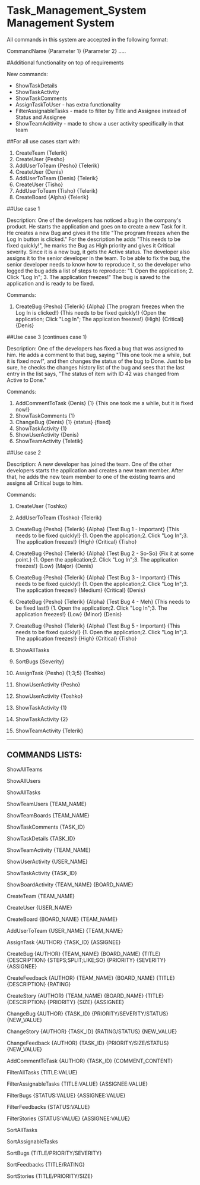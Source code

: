 # Task_Management_System Management System


All commands in this system are accepted in the following format:

CommandName {Parameter 1} {Parameter 2} .....


#Additional functionality on top of requirements

New commands:
- ShowTaskDetails
- ShowTaskActivity
- ShowTaskComments
- AssignTaskToUser - has extra functionality
- FilterAssignableTasks - made to filter by Title and Assignee instead of Status and Assignee
- ShowTeamAcitivity - made to show a user activity specifically in that team


##For all use cases start with:

1. CreateTeam {Telerik}
2. CreateUser {Pesho}
3. AddUserToTeam {Pesho} {Telerik}
4. CreateUser {Denis}
5. AddUserToTeam {Denis} {Telerik}
6. CreateUser {Tisho}
7. AddUserToTeam {Tisho} {Telerik}
8. CreateBoard {Alpha} {Telerik}


##Use case 1

Description: One of the developers has noticed a bug in the company's product. He starts the application and goes on to create a new Task for it. He creates a new Bug and gives it the title "The program freezes when the Log In button is clicked." For the description he adds "This needs to be fixed quickly!", he marks the Bug as High priority and gives it Critical severity. Since it is a new bug, it gets the Active status. The developer also assigns it to the senior developer in the team. To be able to fix the bug, the senior developer needs to know how to reproduce it, so the developer who logged the bug adds a list of steps to reproduce: "1. Open the application; 2. Click "Log In"; 3. The application freezes!" The bug is saved to the application and is ready to be fixed.

Commands:

1. CreateBug {Pesho} {Telerik} {Alpha} {The program freezes when the Log In is clicked!} {This needs to be fixed quickly!} {Open the application; Click "Log In"; The application freezes!} {High} {Critical} {Denis}


##Use case 3 (continues case 1)

Description: One of the developers has fixed a bug that was assigned to him. He adds a comment to that bug, saying "This one took me a while, but it is fixed now!", and then changes the status of the bug to Done. Just to be sure, he checks the changes history list of the bug and sees that the last entry in the list says, "The status of item with ID 42 was changed from Active to Done."

Commands:

1. AddCommentToTask {Denis} {1} {This one took me a while, but it is fixed now!}
2. ShowTaskComments {1}
3. ChangeBug {Denis} {1} {status} {fixed}
4. ShowTaskActivity {1}
5. ShowUserActivity {Denis}
6. ShowTeamActivity {Teletik}



##Use case 2

Description: A new developer has joined the team. One of the other developers starts the application and creates a new team member. After that, he adds the new team member to one of the existing teams and assigns all Critical bugs to him.


Commands:

1. CreateUser {Toshko}
2. AddUserToTeam {Toshko} {Telerik}

3. CreateBug {Pesho} {Telerik} {Alpha} {Test Bug 1 - Important} {This needs to be fixed quickly!} {1. Open the application;2. Click "Log In";3. The application freezes!} {High} {Critical} {Tisho}

3. CreateBug {Pesho} {Telerik} {Alpha} {Test Bug 2 - So-So} {Fix it at some point.} {1. Open the application;2. Click "Log In";3. The application freezes!} {Low} {Major} {Denis}

4. CreateBug {Pesho} {Telerik} {Alpha} {Test Bug 3 - Important} {This needs to be fixed quickly!} {1. Open the application;2. Click "Log In";3. The application freezes!} {Medium} {Critical} {Denis}

5. CreateBug {Pesho} {Telerik} {Alpha} {Test Bug 4 - Meh} {This needs to be fixed last!} {1. Open the application;2. Click "Log In";3. The application freezes!} {Low} {Minor} {Denis}

6. CreateBug {Pesho} {Telerik} {Alpha} {Test Bug 5 - Important} {This needs to be fixed quickly!} {1. Open the application;2. Click "Log In";3. The application freezes!} {High} {Critical} {Tisho}

6. ShowAllTasks

7. SortBugs {Severity}

8. AssignTask {Pesho} {1;3;5} {Toshko}

9. ShowUserActivity {Pesho}

10. ShowUserActivity {Toshko}

11. ShowTaskActivity {1}

12. ShowTaskActivity {2}

13. ShowTeamActivity {Telerik}



----------------------------------------------------------------------------------------------------
COMMANDS LISTS:
----------------------------------------------------------------------------------------------------

ShowAllTeams

ShowAllUsers

ShowAllTasks

ShowTeamUsers		{TEAM_NAME}

ShowTeamBoards		{TEAM_NAME}

ShowTaskComments	{TASK_ID}

ShowTaskDetails		{TASK_ID}

ShowTeamActivity	{TEAM_NAME}

ShowUserActivity	{USER_NAME}

ShowTaskActivity	{TASK_ID}

ShowBoardActivity	{TEAM_NAME}		{BOARD_NAME}

CreateTeam			{TEAM_NAME}

CreateUser			{USER_NAME}

CreateBoard			{BOARD_NAME}	{TEAM_NAME}

AddUserToTeam		{USER_NAME}		{TEAM_NAME}

AssignTask			{AUTHOR} 		{TASK_ID}	{ASSIGNEE}

CreateBug			{AUTHOR}	{TEAM_NAME}	{BOARD_NAME}	{TITLE}	{DESCRIPTION}	{STEPS;SPLIT;LIKE;SO}	{PRIORITY} {SEVERITY} {ASSIGNEE}

CreateFeedback		{AUTHOR}	{TEAM_NAME}	{BOARD_NAME}	{TITLE}	{DESCRIPTION}	{RATING}

CreateStory			{AUTHOR}	{TEAM_NAME}	{BOARD_NAME}	{TITLE}	{DESCRIPTION}	{PRIORITY}					{SIZE} 		{ASSIGNEE}

ChangeBug			{AUTHOR}	{TASK_ID}	{PRIORITY/SEVERITY/STATUS}				{NEW_VALUE}

ChangeStory         {AUTHOR}	{TASK_ID}	{RATING/STATUS}							{NEW_VALUE}

ChangeFeedback      {AUTHOR}	{TASK_ID}	{PRIORITY/SIZE/STATUS}					{NEW_VALUE}

AddCommentToTask	{AUTHOR}	{TASK_ID}	{COMMENT_CONTENT}

FilterAllTasks						{TITLE:VALUE}

FilterAssignableTasks				{TITLE:VALUE}				{ASSIGNEE:VALUE}

FilterBugs							{STATUS:VALUE}				{ASSIGNEE:VALUE}

FilterFeedbacks						{STATUS:VALUE}

FilterStories						{STATUS:VALUE}				{ASSIGNEE:VALUE}

SortAllTasks

SortAssignableTasks

SortBugs							{TITLE/PRIORITY/SEVERITY}

SortFeedbacks						{TITLE/RATING}

SortStories							{TITLE/PRIORITY/SIZE}
